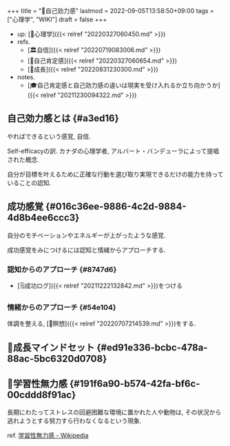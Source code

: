 +++
title = "📝自己効力感"
lastmod = 2022-09-05T13:58:50+09:00
tags = ["心理学", "WIKI"]
draft = false
+++

-   up: [📁心理学]({{< relref "20220327060450.md" >}})
-   refs.
    -   [🏛自信]({{< relref "20220719083006.md" >}})
    -   [📝自己肯定感]({{< relref "20220327060654.md" >}})
    -   [📝成長]({{< relref "20220831230300.md" >}})
-   notes.
    -   [🎓自己肯定感と自己効力感の違いは現実を受け入れるか立ち向かうか]({{< relref "20211230094322.md" >}})


## 自己効力感とは {#a3ed16}

やればできるという感覚, 自信.

Self-efficacyの訳. カナダの心理学者, アルバート・バンデューラによって提唱された概念.

自分が目標を叶えるために正確な行動を選び取り実現できるだけの能力を持っていることの認知.


## 成功感覚 {#016c36ee-9886-4c2d-9884-4d8b4ee6ccc3}

自分のモチベーションやエネルギーが上がったような感覚.

成功感覚をみにつけるには認知と情緒からアプローチする.


### 認知からのアプローチ {#8747d6}

-   [🗒成功ログ]({{< relref "20211222132842.md" >}})をつける


### 情緒からのアプローチ {#54e104}

体調を整える, [📝瞑想]({{< relref "20220707214539.md" >}})をする.


## 📝成長マインドセット {#ed91e336-bcbc-478a-88ac-5bc6320d0708}


## 📝学習性無力感 {#191f6a90-b574-42fa-bf6c-00cddd8f91ac}

長期にわたってストレスの回避困難な環境に置かれた人や動物は, その状況から逃れようとする努力すら行わなくなるという現象.

ref. [学習性無力感 - Wikipedia](https://ja.wikipedia.org/wiki/%E5%AD%A6%E7%BF%92%E6%80%A7%E7%84%A1%E5%8A%9B%E6%84%9F)
